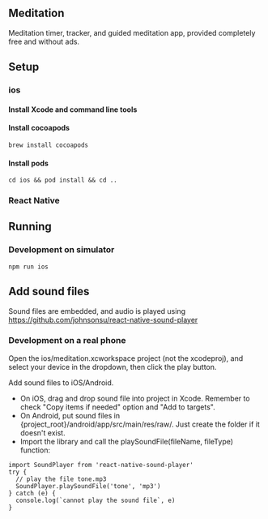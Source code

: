## Meditation
Meditation timer, tracker, and guided meditation app, provided completely free and without ads.

## Setup
### ios
#### Install Xcode and command line tools
#### Install cocoapods
```shell
brew install cocoapods
```
#### Install pods
```shell
cd ios && pod install && cd ..
```
### React Native

## Running
### Development on simulator
```shell
npm run ios
```

## Add sound files
Sound files are embedded, and audio is played using https://github.com/johnsonsu/react-native-sound-player



### Development on a real phone
Open the ios/meditation.xcworkspace project (not the xcodeproj), and select your device in the dropdown, then click the play button.

Add sound files to iOS/Android.
- On iOS, drag and drop sound file into project in Xcode. Remember to check "Copy items if needed" option and "Add to targets".
- On Android, put sound files in {project_root}/android/app/src/main/res/raw/. Just create the folder if it doesn't exist.
- Import the library and call the playSoundFile(fileName, fileType) function:
```shell
import SoundPlayer from 'react-native-sound-player'
try {
  // play the file tone.mp3
  SoundPlayer.playSoundFile('tone', 'mp3')
} catch (e) {
  console.log(`cannot play the sound file`, e)
}
```
